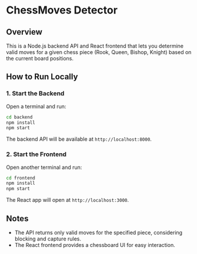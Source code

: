 # ChessMoves Detector

## Overview
This is a Node.js backend API and React frontend that lets you determine valid moves for a given chess piece (Rook, Queen, Bishop, Knight) based on the current board positions.

## How to Run Locally

### 1. Start the Backend
Open a terminal and run:
```sh
cd backend
npm install
npm start
```
The backend API will be available at `http://localhost:8000`.

### 2. Start the Frontend
Open another terminal and run:
```sh
cd frontend
npm install
npm start
```
The React app will open at `http://localhost:3000`.

## Notes
- The API returns only valid moves for the specified piece, considering blocking and capture rules.
- The React frontend provides a chessboard UI for easy interaction. 
